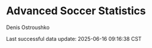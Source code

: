 # Advanced Soccer Statistics
Denis Ostroushko

<!-- gfm -->

Last successful data update: 2025-06-16 09:16:38 CST
